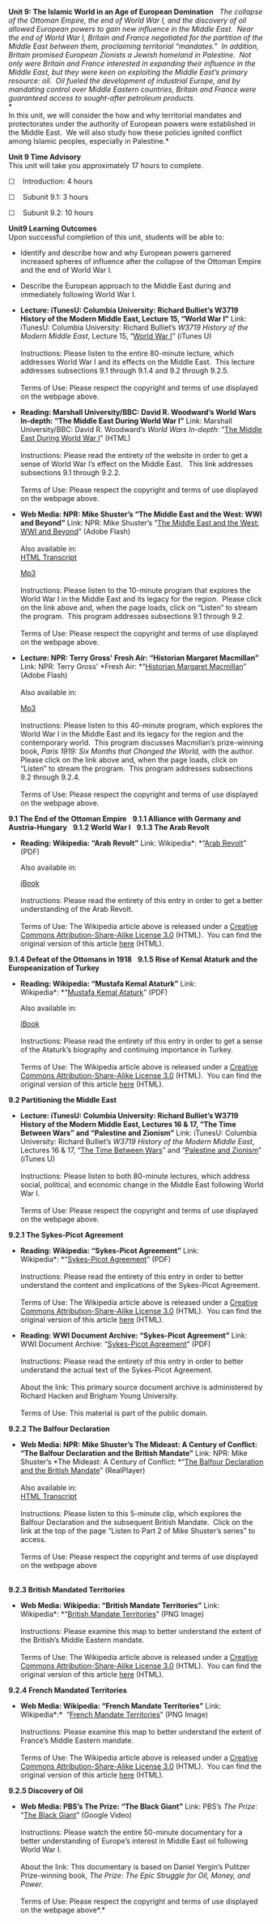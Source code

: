 **Unit 9: The Islamic World in an Age of European Domination** <span
id="9"></span> 
*The collapse of the Ottoman Empire, the end of World War I, and the
discovery of oil allowed European powers to gain new influence in the
Middle East.  Near the end of World War I, Britain and France negotiated
for the partition of the Middle East between them, proclaiming
territorial “mandates.”  In addition, Britain promised European Zionists
a Jewish homeland in Palestine.  Not only were Britain and France
interested in expanding their influence in the Middle East, but they
were keen on exploiting the Middle East’s primary resource: oil.  Oil
fueled the development of industrial Europe, and by mandating control
over Middle Eastern countries, Britain and France were guaranteed access
to sought-after petroleum products.*  
 *             
 In this unit, we will consider the how and why territorial mandates and
protectorates under the authority of European powers were established in
the Middle East.  We will also study how these policies ignited conflict
among Islamic peoples, especially in Palestine.*

**Unit 9 Time Advisory**  
This unit will take you approximately 17 hours to complete.  
  
☐    Introduction: 4 hours

☐    Subunit 9.1: 3 hours

☐    Subunit 9.2: 10 hours

**Unit9 Learning Outcomes**  
Upon successful completion of this unit, students will be able to:

-   Identify and describe how and why European powers garnered increased
    spheres of influence after the collapse of the Ottoman Empire and
    the end of World War I.
-   Describe the European approach to the Middle East during and
    immediately following World War I.

-   **Lecture: iTunesU: Columbia University: Richard Bulliet’s W3719
    History of the Modern Middle East, Lecture 15, “World War I”**
    Link: iTunesU: Columbia University: Richard Bulliet’s *W3719 History
    of the Modern Middle East*, Lecture 15, “[World War
    I](http://deimos3.apple.com/WebObjects/Core.woa/Browse/columbia.edu.1929660070.01929660076)”
    (iTunes U)  
        
     Instructions: Please listen to the entire 80-minute lecture, which
    addresses World War I and its effects on the Middle East.  This
    lecture addresses subsections 9.1 through 9.1.4 and 9.2 through
    9.2.5.  
        
     Terms of Use: Please respect the copyright and terms of use
    displayed on the webpage above.

-   **Reading: Marshall University/BBC: David R. Woodward’s World Wars
    In-depth: “The Middle East During World War I”**
    Link: Marshall University/BBC: David R. Woodward’s *World Wars
    In-depth*: “[The Middle East During World War
    I](http://www.bbc.co.uk/history/worldwars/wwone/middle_east_01.shtml)”
    (HTML)  
        
     Instructions: Please read the entirety of the website in order to
    get a sense of World War I’s effect on the Middle East.   This link
    addresses subsections 9.1 through 9.2.2.  
        
     Terms of Use: Please respect the copyright and terms of use
    displayed on the webpage above.

-   **Web Media: NPR: Mike Shuster’s “The Middle East and the West: WWI
    and Beyond”**
    Link: NPR: Mike Shuster’s “[The Middle East and the West: WWI and
    Beyond](http://www.npr.org/templates/story/story.php?storyId=3860950)”
    (Adobe Flash)  
        
     Also available in:  
     [HTML
    Transcript](http://www.npr.org/templates/transcript/transcript.php?storyId=3860950)  

    [Mp3](http://public.npr.org/anon.npr-mp3/npr/atc/2004/08/20040820_atc_15.mp3?dl=1)  
        
     Instructions: Please listen to the 10-minute program that explores
    the World War I in the Middle East and its legacy for the region. 
    Please click on the link above and, when the page loads, click on
    “Listen” to stream the program.  This program addresses subsections
    9.1 through 9.2.  
        
     Terms of Use: Please respect the copyright and terms of use
    displayed on the webpage above.

-   **Lecture: NPR: Terry Gross' Fresh Air: “Historian Margaret
    Macmillan”**
    Link: NPR: Terry Gross' *Fresh Air: *“[Historian Margaret
    Macmillan](http://www.npr.org/templates/story/story.php?storyId=1244627)”
    (Adobe Flash)  
        
     Also available in:  

    [Mp3](http://public.npr.org/anon.npr-mp3/npr/fa/2003/04/20030428_fa_01.mp3?dl=1)  
        
     Instructions: Please listen to this 40-minute program, which
    explores the World War I in the Middle East and its legacy for the
    region and the contemporary world.  This program discusses
    Macmillan’s prize-winning book, *Paris 1919: Six Months that Changed
    the World,* with the author.  Please click on the link above and,
    when the page loads, click on “Listen” to stream the program.  This
    program addresses subsections 9.2 through 9.2.4.  
        
     Terms of Use: Please respect the copyright and terms of use
    displayed on the webpage above.

**9.1 The End of the Ottoman Empire** <span id="9.1"></span> 
**9.1.1 Alliance with Germany and Austria-Hungary** <span
id="9.1.1"></span> 
**9.1.2 World War I** <span id="9.1.2"></span> 
**9.1.3 The Arab Revolt** <span id="9.1.3"></span> 
-   **Reading: Wikipedia: “Arab Revolt”**
    Link: Wikipedia*: *“[Arab
    Revolt](https://resources.saylor.org/wwwresources/archived/site/wp-content/uploads/2011/08/HIST351-9.1.3-Arab-Revolt.pdf)”
    (PDF)  
      
     Also available in:  

    [iBook](https://resources.saylor.org/wwwresources/archived/site/wp-content/uploads/2011/08/HIST351-9.1.3-Arab-Revolt-Wikipedia.epub)  
        
     Instructions: Please read the entirety of this entry in order to
    get a better understanding of the Arab Revolt.  
        
     Terms of Use: The Wikipedia article above is released under a
    [Creative Commons Attribution-Share-Alike License
    3.0](http://creativecommons.org/licenses/by-sa/3.0/) (HTML).  You
    can find the original version of this article
    [here](http://en.wikipedia.org/wiki/Arab_Revolt) (HTML).

**9.1.4 Defeat of the Ottomans in 1918** <span id="9.1.4"></span> 
**9.1.5 Rise of Kemal Ataturk and the Europeanization of Turkey** <span
id="9.1.5"></span> 
-   **Reading: Wikipedia: “Mustafa Kemal Ataturk”**
    Link: Wikipedia*: *“[Mustafa Kemal
    Ataturk](https://resources.saylor.org/wwwresources/archived/site/wp-content/uploads/2011/08/HIST351-9.1.5-Mustafa-Kemal-Ataturk.pdf)”
    (PDF)  
      
     Also available in:  

    [iBook](https://resources.saylor.org/wwwresources/archived/site/wp-content/uploads/2011/08/HIST351-9.1.5-Mustafa-Kemal-Ataturk-Wikipedia.epub)  
        
     Instructions: Please read the entirety of this entry in order to
    get a sense of the Ataturk’s biography and continuing importance in
    Turkey.  
        
     Terms of Use: The Wikipedia article above is released under a
    [Creative Commons Attribution-Share-Alike License
    3.0](http://creativecommons.org/licenses/by-sa/3.0/) (HTML).  You
    can find the original version of this article
    [here](http://en.wikipedia.org/wiki/Mustafa_Kemal_Ataturk) (HTML).

**9.2 Partitioning the Middle East** <span id="9.2"></span> 
-   **Lecture: iTunesU: Columbia University: Richard Bulliet’s W3719
    History of the Modern Middle East, Lectures 16 & 17, “The Time
    Between Wars” and “Palestine and Zionism”**
    Link: iTunesU: Columbia University: Richard Bulliet’s *W3719 History
    of the Modern Middle East*, Lectures 16 & 17, “[The Time Between
    Wars](http://deimos3.apple.com/WebObjects/Core.woa/Browse/columbia.edu.1929660070.01929660076)”
    and “[Palestine and
    Zionism](http://deimos3.apple.com/WebObjects/Core.woa/Browse/columbia.edu.1929660070.01929660076)”
    (iTunes U)  
        
     Instructions: Please listen to both 80-minute lectures, which
    address social, political, and economic change in the Middle East
    following World War I.  
        
     Terms of Use: Please respect the copyright and terms of use
    displayed on the webpage above.

**9.2.1 The Sykes-Picot Agreement** <span id="9.2.1"></span> 
-   **Reading: Wikipedia: “Sykes-Picot Agreement”**
    Link: Wikipedia*: *“[Sykes-Picot
    Agreement](https://resources.saylor.org/wwwresources/archived/site/wp-content/uploads/2011/08/HIST351-9.2.1-Sykes-Picot-Agreement.pdf)”
    (PDF)  
        
     Instructions: Please read the entirety of this entry in order to
    better understand the content and implications of the Sykes-Picot
    Agreement.  
        
     Terms of Use: The Wikipedia article above is released under a
    [Creative Commons Attribution-Share-Alike License
    3.0](http://creativecommons.org/licenses/by-sa/3.0/) (HTML).  You
    can find the original version of this article
    [here](http://en.wikipedia.org/wiki/Sykes-Picot_Agreement) (HTML).

-   **Reading: WWI Document Archive: “Sykes-Picot Agreement”**
    Link: WWI Document Archive: “[Sykes-Picot
    Agreement](https://resources.saylor.org/wwwresources/archived/site/wp-content/uploads/2011/08/HIST351-9.2.4-Sykes-Picot-Agreement.pdf)”
    (PDF)  
        
     Instructions: Please read the entirety of this entry in order to
    better understand the actual text of the Sykes-Picot Agreement.  
        
     About the link: This primary source document archive is
    administered by Richard Hacken and Brigham Young University.  
        
     Terms of Use: This material is part of the public domain.

**9.2.2 The Balfour Declaration** <span id="9.2.2"></span> 
-   **Web Media: NPR: Mike Shuster’s The Mideast: A Century of Conflict:
    “The Balfour Declaration and the British Mandate”**
    Link: NPR: Mike Shuster’s *The Mideast: A Century of
    Conflict: *“[The Balfour Declaration and the British
    Mandate](http://www.npr.org/news/specials/mideast/history/history2.html)”
    (RealPlayer)  
        
     Also available in:  
     [HTML
    Transcript](http://www.npr.org/news/specials/mideast/history/transcripts/p-two.10-01-02.mandate.html)  
        
     Instructions: Please listen to this 5-minute clip, which explores
    the Balfour Declaration and the subsequent British Mandate.  Click
    on the link at the top of the page “Listen to Part 2 of Mike
    Shuster’s series” to access.  
        
     Terms of Use: Please respect the copyright and terms of use
    displayed on the webpage above  
      

**9.2.3 British Mandated Territories** <span id="9.2.3"></span> 
-   **Web Media: Wikipedia: “British Mandate Territories”**
    Link: Wikipedia*: *“[British Mandate
    Territories](https://resources.saylor.org/wwwresources/archived/site/wp-content/uploads/2011/08/HIST351-9.2.3-Palestine-and-Trans-Jordan.png)”
    (PNG Image)  
        
     Instructions: Please examine this map to better understand the
    extent of the British’s Middle Eastern mandate.  
        
     Terms of Use: The Wikipedia article above is released under a
    [Creative Commons Attribution-Share-Alike License
    3.0](http://creativecommons.org/licenses/by-sa/3.0/) (HTML).  You
    can find the original version of this article
    [here](http://en.wikipedia.org/wiki/File:PalestineAndTransjordan.png)
    (HTML).

**9.2.4 French Mandated Territories** <span id="9.2.4"></span> 
-   **Web Media: Wikipedia: “French Mandate Territories”**
    Link: Wikipedia*:*  “[French Mandate
    Territories](https://resources.saylor.org/wwwresources/archived/site/wp-content/uploads/2011/08/HIST351-9.2.4-Mandate_of_Syria.png)”
    (PNG Image)  
        
     Instructions: Please examine this map to better understand the
    extent of France’s Middle Eastern mandate.  
        
     Terms of Use: The Wikipedia article above is released under a
    [Creative Commons Attribution-Share-Alike License
    3.0](http://creativecommons.org/licenses/by-sa/3.0/) (HTML).  You
    can find the original version of this article
    [here](http://en.wikipedia.org/wiki/File:Mandate_of_Syria.png)
    (HTML).

**9.2.5 Discovery of Oil** <span id="9.2.5"></span> 
-   **Web Media: PBS’s The Prize: “The Black Giant”**
    Link: PBS’s *The Prize*: “[The Black
    Giant](https://web.archive.org/web/20111210024733/http://video.google.com/videoplay?docid=3602293093015423860#docid=4767923366863934038)”
    (Google Video)  
        
     Instructions: Please watch the entire 50-minute documentary for a
    better understanding of Europe’s interest in Middle East oil
    following World War I.  
        
     About the link: This documentary is based on Daniel Yergin’s
    Pulitzer Prize-winning book, *The Prize: The Epic Struggle for Oil,
    Money, and Power*.   
        
     Terms of Use: Please respect the copyright and terms of use
    displayed on the webpage above*.*



